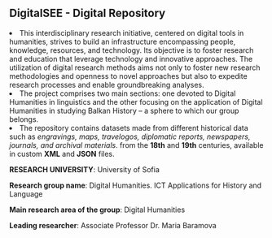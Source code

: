 <h2>DigitalSEE - Digital Repository </h2>

<li>This interdisciplinary research initiative, centered on digital tools in humanities, strives to build an infrastructure encompassing people, knowledge, resources, and technology.
Its objective is to foster research and education that leverage technology and innovative approaches. The utilization of digital research methods aims not only to foster new research
methodologies and openness to novel approaches but also to expedite research processes and enable groundbreaking analyses.</li>

<li>The project comprises two main sections: one devoted to Digital Humanities in linguistics and the other focusing on the application of Digital Humanities in studying 
Balkan History – a sphere to which our group belongs.</li>

<li>The repository contains datasets made from different historical data such as <i>engravings, maps, travelogos, diplomatic reports, newspapers, journals, and archival materials</i>. from the <b>18th</b> and <b>19th</b> centuries, 
available in custom <b>XML</b> and <b>JSON</b> files.</li>


<p><b>RESEARCH UNIVERSITY</b>: University of Sofia</p>
<p><b>Research group name</b>: Digital Humanities. ICT Applications for History and Language</p>
<p><b>Main research area of the group</b>: Digital Humanities</p>
<p><b>Leading researcher</b>: Associate Professor Dr. Maria Baramova</p>
